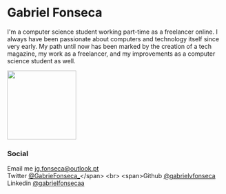 
# Gabriel Fonseca

I'm a computer science student working part-time as a freelancer online.
I always have been passionate about computers and technology itself since very early. My path until now has been marked by the creation of a tech magazine, my work as a freelancer, and my improvements as a computer science student as well.

<div>
  <img height="160em" src="https://github-readme-stats.vercel.app/api?username=gabrielvfonseca&show_icons=true&theme=dark&include_all_commits=true&count_private=true"/>
</div>
  
### Social

<span>Email me jg.fonseca@outlook.pt</span>
<br>
<span>Twitter [@GabrieFonseca_](https://twitter.com/GabrieFonseca_)</span>
<br>
<span>Github [@gabrielvfonseca](https://github.com/gabrielvfonseca)</span>
<br>
<span>Linkedin [@gabrielfonsecaa](https://www.linkedin.com/in/gabrielfonsecaa/)</span>
